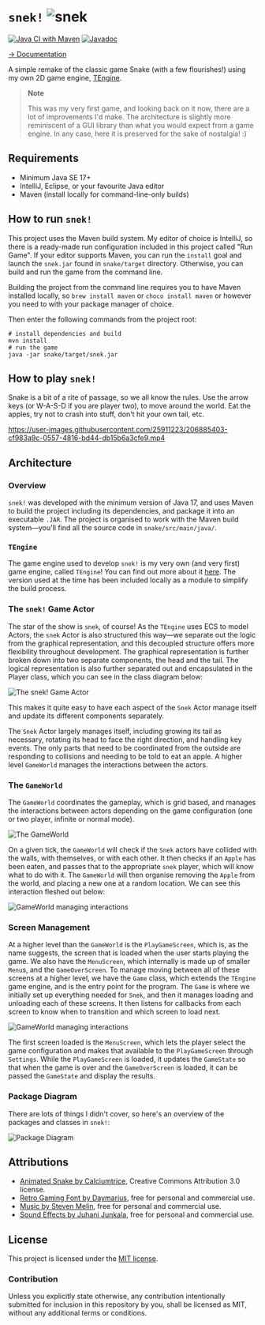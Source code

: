 # `snek!` ![snek](https://user-images.githubusercontent.com/25911223/206885551-74c5e2ef-65f3-44d0-a13a-7d6d6f83317e.gif)

[![Java CI with Maven](https://github.com/tessapower/snek/actions/workflows/maven-build.yml/badge.svg)](https://github.com/tessapower/snek/actions/workflows/maven-build.yml) 
[![Javadoc](https://github.com/tessapower/snek/actions/workflows/javadoc.yml/badge.svg)](https://github.com/tessapower/snek/actions/workflows/javadoc.yml)

[→ Documentation](https://tessapower.github.io/snek)

A simple remake of the classic game Snake (with a few flourishes!) using my own 2D game
engine, [TEngine](https://github.com/tessapower/tengine).

> **Note**
>
> This was my very first game, and looking back on it now, there are a lot of improvements I'd make.
> The architecture is slightly more reminiscent of a GUI library than what you would expect from a
> game engine. In any case, here it is preserved for the sake of nostalgia! :)

## Requirements

- Minimum Java SE 17+
- IntelliJ, Eclipse, or your favourite Java editor
- Maven (install locally for command-line-only builds)

## How to run `snek!`

This project uses the Maven build system. My editor of choice is IntelliJ, so there is a ready-made
run configuration included in this project called "Run Game". If your editor supports
Maven, you can run the `install` goal and launch the `snek.jar` found in `snake/target`
directory. Otherwise, you can build and run the game from the command line.

Building the project from the command line requires you to have Maven installed locally, so `brew
install maven` or `choco install maven` or however you need to with your package manager of choice.

Then enter the following commands from the project root:

```shell
# install dependencies and build
mvn install
# run the game
java -jar snake/target/snek.jar
```

## How to play `snek!`

Snake is a bit of a rite of passage, so we all know the rules. Use the arrow keys (or W-A-S-D if
you are player two), to move around the world. Eat the apples, try not to crash into stuff, don't
hit your own tail, etc.

https://user-images.githubusercontent.com/25911223/206885403-cf983a9c-0557-4816-bd44-db15b6a3cfe9.mp4

## Architecture

### Overview

`snek!` was developed with the minimum version of Java 17, and uses Maven to build the project
including its dependencies, and package it into an executable `.JAR`. The project is organised to
work with the Maven build system—you'll find all the source code in `snake/src/main/java/`.

### `TEngine`

The game engine used to develop `snek!` is my very own (and very first) game engine, called
`TEngine`! You can find out more about it [here](https://github.com/tessapower/tengine). The version
used at the time has been included locally as a module to simplify the build process.

### The `snek!` Game Actor

The star of the show is `snek`, of course! As the `TEngine` uses ECS to model Actors, the `snek`
Actor is also structured this way—we separate out the logic from the graphical representation, and
this decoupled structure offers more flexibility throughout development. The graphical
representation is further broken down into two separate components, the head and the tail. The
logical representation is also further separated out and encapsulated in the Player class, which
you can see in the class diagram below:

![The `snek!` Game Actor](docs/images/snek-actor.svg)

This makes it quite easy to have each aspect of the `Snek` Actor manage itself and update its different components
separately.

The `Snek` Actor largely manages itself, including growing its tail as necessary, rotating its head to face the right
direction, and handling key events. The only parts that need to be coordinated from the outside are responding to
collisions and needing to be told to eat an apple. A higher level `GameWorld` manages the interactions between the actors.

### The `GameWorld`

The `GameWorld` coordinates the gameplay, which is grid based, and manages the interactions between actors depending on
the game configuration (one or two player, infinite or normal mode).

![The `GameWorld`](docs/images/game-world.svg)

On a given tick, the `GameWorld` will check if the `Snek` actors have collided with the walls, with themselves,
or with each other. It then checks if an `Apple` has been eaten, and passes that to the appropriate `snek` player,
which will know what to do with it. The `GameWorld` will then organise removing the `Apple` from the world,
and placing a new one at a random location. We can see this interaction fleshed out below:

![`GameWorld` managing interactions](docs/images/world-management.svg)

### Screen Management

At a higher level than the `GameWorld` is the `PlayGameScreen`, which is, as the name suggests, the screen that is
loaded when the user starts playing the game. We also have the `MenuScreen`, which internally is made up of
smaller `Menu`s, and the `GameOverScreen`. To manage moving between all of these screens at a higher level, we have the
`Game` class, which extends the `TEngine` game engine, and is the entry point for the program. The `Game` is where we
initially set up everything needed for `Snek`, and then it manages loading and unloading each of these screens. It then
listens for callbacks from each screen to know when to transition and which screen to load next.

![`GameWorld` managing interactions](docs/images/screen-management.svg)

The first screen loaded is the `MenuScreen`, which lets the player select the game configuration and makes
that available to the `PlayGameScreen` through `Settings`. While the `PlayGameScreen` is loaded, it updates the
`GameState` so that when the game is over and the `GameOverScreen` is loaded, it can be passed the `GameState` and
display the results.

### Package Diagram

There are lots of things I didn't cover, so here's an overview of the packages and classes in 
`snek!`:

![Package Diagram](docs/images/package-diagram.svg)

## Attributions

- [Animated Snake by Calciumtrice](https://opengameart.org/content/animated-snake), Creative Commons Attribution 3.0 license.
- [Retro Gaming Font by Daymarius](https://www.dafont.com/retro-gaming.font), free for personal and commercial use.
- [Music by Steven Melin](https://stevenmelin.com), free for personal and commercial use.
- [Sound Effects by Juhani Junkala](https://juhanijunkala.com/), free for personal and commercial use.

## License

This project is licensed under the [MIT license](https://github.com/tessapower/snek/blob/main/LICENSE).

### Contribution

Unless you explicitly state otherwise, any contribution intentionally submitted for inclusion in 
this repository by you, shall be licensed as MIT, without any additional terms or conditions.
